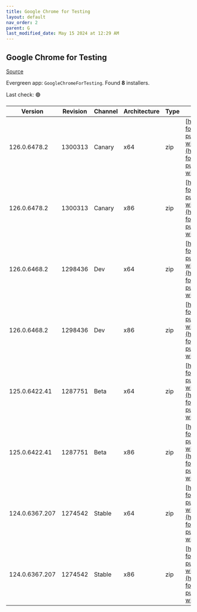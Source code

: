```yaml
---
title: Google Chrome for Testing
layout: default
nav_order: 2
parent: G
last_modified_date: May 15 2024 at 12:29 AM
---
```


## Google Chrome for Testing

[Source](https://googlechromelabs.github.io/chrome-for-testing/)

Evergreen app: `GoogleChromeForTesting`. Found **8** installers.

Last check: 🟢

| Version        | Revision | Channel | Architecture | Type | URI                                                                                                                                                                                              |
| -------------- | -------- | ------- | ------------ | ---- | ------------------------------------------------------------------------------------------------------------------------------------------------------------------------------------------------ |
| 126.0.6478.2   | 1300313  | Canary  | x64          | zip  | [https://storage.googleapis.com/chrome-for-testing-public/126.0.6478.2/win64/chrome-win64.zip](https://storage.googleapis.com/chrome-for-testing-public/126.0.6478.2/win64/chrome-win64.zip)     |
| 126.0.6478.2   | 1300313  | Canary  | x86          | zip  | [https://storage.googleapis.com/chrome-for-testing-public/126.0.6478.2/win32/chrome-win32.zip](https://storage.googleapis.com/chrome-for-testing-public/126.0.6478.2/win32/chrome-win32.zip)     |
| 126.0.6468.2   | 1298436  | Dev     | x64          | zip  | [https://storage.googleapis.com/chrome-for-testing-public/126.0.6468.2/win64/chrome-win64.zip](https://storage.googleapis.com/chrome-for-testing-public/126.0.6468.2/win64/chrome-win64.zip)     |
| 126.0.6468.2   | 1298436  | Dev     | x86          | zip  | [https://storage.googleapis.com/chrome-for-testing-public/126.0.6468.2/win32/chrome-win32.zip](https://storage.googleapis.com/chrome-for-testing-public/126.0.6468.2/win32/chrome-win32.zip)     |
| 125.0.6422.41  | 1287751  | Beta    | x64          | zip  | [https://storage.googleapis.com/chrome-for-testing-public/125.0.6422.41/win64/chrome-win64.zip](https://storage.googleapis.com/chrome-for-testing-public/125.0.6422.41/win64/chrome-win64.zip)   |
| 125.0.6422.41  | 1287751  | Beta    | x86          | zip  | [https://storage.googleapis.com/chrome-for-testing-public/125.0.6422.41/win32/chrome-win32.zip](https://storage.googleapis.com/chrome-for-testing-public/125.0.6422.41/win32/chrome-win32.zip)   |
| 124.0.6367.207 | 1274542  | Stable  | x64          | zip  | [https://storage.googleapis.com/chrome-for-testing-public/124.0.6367.207/win64/chrome-win64.zip](https://storage.googleapis.com/chrome-for-testing-public/124.0.6367.207/win64/chrome-win64.zip) |
| 124.0.6367.207 | 1274542  | Stable  | x86          | zip  | [https://storage.googleapis.com/chrome-for-testing-public/124.0.6367.207/win32/chrome-win32.zip](https://storage.googleapis.com/chrome-for-testing-public/124.0.6367.207/win32/chrome-win32.zip) |
